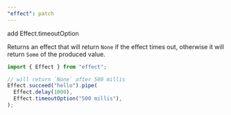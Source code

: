 ```yaml
---
"effect": patch
---
```


add Effect.timeoutOption

Returns an effect that will return `None` if the effect times out, otherwise it
will return `Some` of the produced value.

```ts
import { Effect } from "effect";

// will return `None` after 500 millis
Effect.succeed("hello").pipe(
  Effect.delay(1000),
  Effect.timeoutOption("500 millis"),
);
```
